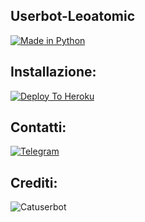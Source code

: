 ## Userbot-Leoatomic

[![Made in Python](https://img.shields.io/badge/Made%20in-python-red.svg)](https://www.python.org/)

## Installazione:

[![Deploy To Heroku](https://www.herokucdn.com/deploy/button.svg)](https://dashboard.heroku.com/new?button-url=https%3A%2F%2Fgithub.com%2Fleoatomic%2Fubotpack&template=https%3A%2F%2Fgithub.com%2Fleoatomic%2Fubotpack)

## Contatti:

[![Telegram](https://img.shields.io/badge/Telegram-%20@Leoatomic-black.svg)](https://t.me/Leoatomic)

## Crediti:

![Catuserbot](https://img.shields.io/badge/Catuserbot-red.svg)
